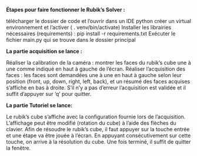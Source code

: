 **Étapes pour faire fonctionner le Rubik’s Solver :**

télécharger le dossier de code et l’ouvrir dans un IDE python
créer un virtual environnement et l’activer ( . venv/bin/activate)
Installer les librairies nécessaires (requirements) : pip install -r requirements.txt
Exécuter le fichier main.py qui se trouve dans le dossier principal 

**La partie acquisition se lance :**

Réaliser la calibration de la caméra : montrer les faces du rubik’s cube une à une comme indiqué en haut à gauche de l’écran. 
Réaliser l’acquisition des faces : les faces sont demandées une à une en haut à gauche selon leur position (front, up, down, right, left, back), et un résumé des faces acquises s’affiche en bas à droite. S’il n’y a pas d’erreur l’acquisition est validée et il suffit d’appuyer sur ‘q’ pour quitter. 

**La partie Tutoriel se lance:** 

Le rubik’s cube s’affiche avec la configuration fournie lors de l’acquisition. L’affichage peut être modifié (rotation du cube) à l’aide des flèches du clavier. 
Afin de résoudre le rubik’s cube, il faut appuyer sur la touche entrée et une étape va être jouée à l’écran. En appuyant consécutivement sur cette touche, on arrive à la résolution du cube. 
Une fois terminé, il suffit de quitter la fenêtre. 
